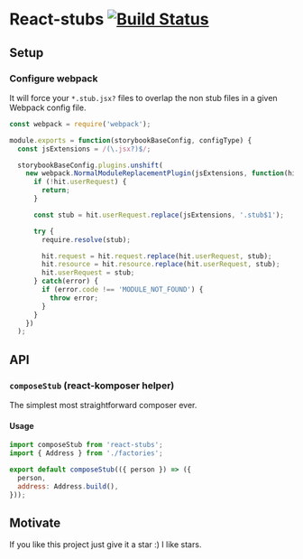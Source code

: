 # React-stubs [![Build Status](https://travis-ci.org/Quadric/babel-plugin-inline-import.svg?branch=master)](https://travis-ci.org/Quadric/react-stubs)


## Setup

### Configure webpack

It will force your `*.stub.jsx?` files to overlap the non stub files in a given Webpack config file.


```js
const webpack = require('webpack');

module.exports = function(storybookBaseConfig, configType) {
  const jsExtensions = /(\.jsx?)$/;

  storybookBaseConfig.plugins.unshift(
    new webpack.NormalModuleReplacementPlugin(jsExtensions, function(hit) {
      if (!hit.userRequest) {
        return;
      }

      const stub = hit.userRequest.replace(jsExtensions, '.stub$1');

      try {
        require.resolve(stub);

        hit.request = hit.request.replace(hit.userRequest, stub);
        hit.resource = hit.resource.replace(hit.userRequest, stub);
        hit.userRequest = stub;
      } catch(error) {
        if (error.code !== 'MODULE_NOT_FOUND') {
          throw error;
        }
      }
    })
  );
```

## API

### `composeStub` (react-komposer helper)

The simplest most straightforward composer ever.

#### Usage

```js
import composeStub from 'react-stubs';
import { Address } from './factories';

export default composeStub(({ person }) => ({
  person,
  address: Address.build(),
}));
```

## Motivate
If you like this project just give it a star :) I like stars.
